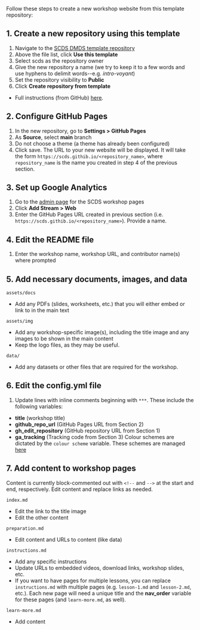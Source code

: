 Follow these steps to create a new workshop website from this template repository: 

## 1. Create a new repository using this template
1. Navigate to the [SCDS DMDS template repository](https://github.com/scds/dmds-template)
2. Above the file list, click **Use this template**
3. Select scds as the repository owner 
4. Give the new repository a name (we try to keep it to a few words and use hyphens to delimit words--e.g. *intro-voyant*)
5. Set the repository visibility to **Public**
6. Click **Create repository from template**
- Full instructions (from GitHub) [here](https://docs.github.com/en/free-pro-team@latest/github/creating-cloning-and-archiving-repositories/creating-a-repository-from-a-template#creating-a-repository-from-a-template).

## 2. Configure GitHub Pages
1. In the new repository, go to **Settings > GitHub Pages**
2. As **Source**, select **main** branch
3. Do not choose a theme (a theme has already been configured) 
4. Click save. The URL to your new website will be displayed. It will take the form ```https://scds.githib.io/<repository_name>```, where ```repository_name``` is the name you created in step 4 of the previous section. 

## 3. Set up Google Analytics
1. Go to the [admin page](https://analytics.google.com/analytics/web/#/a2574088p251711101/admin) for the SCDS workshop pages
2. Click **Add Stream > Web**
3. Enter the GitHub Pages URL created in previous section (i.e. ```https://scds.githib.io/<repository_name>```). Provide a name.

## 4. Edit the README file 
1. Enter the workshop name, workshop URL, and contributor name(s) where prompted

## 5. Add necessary documents, images, and data  
```assets/docs```
- Add any PDFs (slides, worksheets, etc.) that you will either embed or link to in the main text

```assets/img```
- Add any workshop-specific image(s), including the title image and any images to be shown in the main content
- Keep the logo files, as they may be useful.

```data/```
- Add any datasets or other files that are required for the workshop.
  
## 6. Edit the config.yml file 
1. Update lines with inline comments beginning with ```***```. These include the following variables:
  - **title** (workshop title)
  - **github_repo_url** (GitHub Pages URL from Section 2)
  - **gh_edit_repository** (GitHub repository URL from Section 1)
  - **ga_tracking** (Tracking code from Section 3)
Colour schemes are dictated by the ```colour scheme``` variable. These schemes are managed [here](https://github.com/scds/just-the-docs/tree/master/_sass/color_schemes)

## 7. Add content to workshop pages 
Content is currently block-commented out with ```<!--``` and ```-->``` at the start and end, respectively. Edit content and replace links as needed. 

```index.md```
- Edit the link to the title image 
- Edit the other content

```preparation.md```
- Edit content and URLs to content (like data)

```instructions.md```
- Add any specific instructions 
- Update URLs to embedded videos, download links, workshop slides, etc.
- If you want to have pages for multiple lessons, you can replace ```instructions.md``` with multiple pages (e.g. ```lesson-1.md``` and ```lesson-2.md```, etc.). Each new page will need a unique title and the **nav_order** variable for these pages (and ```learn-more.md```, as well).

```learn-more.md```
- Add content



